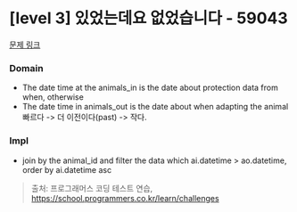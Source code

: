 # [level 3] 있었는데요 없었습니다 - 59043 

[문제 링크](https://school.programmers.co.kr/learn/courses/30/lessons/59043) 

### Domain
- The date time at the animals_in is the date about protection data from when, otherwise 
- The date time in animals_out is the date about when adapting the animal
 빠르다 -> 더 이전이다(past) -> 작다.
### Impl 
- join by the animal_id and filter the data which ai.datetime > ao.datetime, order by ai.datetime asc

> 출처: 프로그래머스 코딩 테스트 연습, https://school.programmers.co.kr/learn/challenges
